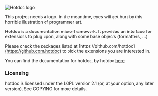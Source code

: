 ![Hotdoc logo](https://cdn.rawgit.com/MathieuDuponchelle/hotdoc/develop/documentation/hotdoc.svg)

This project needs a logo. In the meantime, eyes will get hurt by this 
horrible illustration of programmer art.

Hotdoc is a documentation micro-framework. It provides an interface for
extensions to plug upon, along with some base objects (formatters, ...)

Please check the packages listed at [https://github.com/hotdoc](https://github.com/hotdoc) to
pick the extensions you are interested in.

You can find the documentation for hotdoc, by hotdoc [here](https://people.collabora.com/~meh/hotdoc_hotdoc/html/index.html)

### Licensing

hotdoc is licensed under the LGPL version 2.1 (or, at your option, any
later version). See COPYING for more details.
